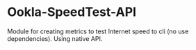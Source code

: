 # Ookla-SpeedTest-API
Module for creating metrics to test Internet speed to cli (no use dependencies). Using native API.
